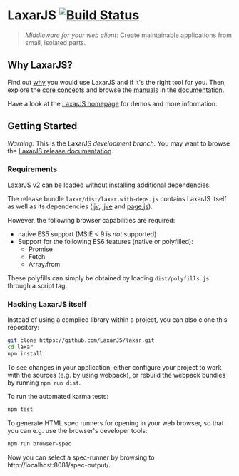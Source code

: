 # LaxarJS [![Build Status](https://travis-ci.org/LaxarJS/laxar.svg?branch=master)](https://travis-ci.org/LaxarJS/laxar)

> _Middleware for your web client:_ Create maintainable applications from small, isolated parts.


## Why LaxarJS?

Find out [why](//laxarjs.org/docs/laxar-latest/why_laxar/) you would use LaxarJS and if it's the right tool for you.
Then, explore the [core concepts](http://laxarjs.org/docs/laxar-latest/concepts/) and browse the [manuals](//laxarjs.org/docs/laxar-latest/manuals/) in the [documentation](//laxarjs.org/docs/laxar-latest/).

Have a look at the [LaxarJS homepage](http://laxarjs.org) for demos and more information.


## Getting Started

*Warning:* This is the LaxarJS *development branch.*
You may want to browse the [LaxarJS release documentation](http://laxarjs.org/docs/laxar-latest/).


### Requirements

LaxarJS v2 can be loaded without installing additional dependencies:

The release bundle `laxar/dist/laxar.with-deps.js` contains LaxarJS itself as well as its dependencies ([jjv](https://github.com/acornejo/jjv), [jjve](https://github.com/silas/jjve) and [page.js](https://visionmedia.github.io/page.js/)).

However, the following browser capabilities are required:

 - native ES5 support (MSIE < 9 is *not* supported)
 - Support for the following ES6 features (native or polyfilled):
   + Promise
   + Fetch
   + Array.from

These polyfills can simply be obtained by loading `dist/polyfills.js` through a script tag.


### Hacking LaxarJS itself

Instead of using a compiled library within a project, you can also clone this repository:

```sh
git clone https://github.com/LaxarJS/laxar.git
cd laxar
npm install
```

To see changes in your application, either configure your project to work with the sources (e.g. by using webpack), or rebuild the webpack bundles by running `npm run dist`.

To run the automated karma tests:

```sh
npm test
```

To generate HTML spec runners for opening in your web browser, so that you can e.g. use the browser's developer tools:

```sh
npm run browser-spec
```

Now you can select a spec-runner by browsing to http://localhost:8081/spec-output/.
